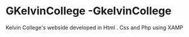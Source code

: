 # GKelvinCollege -GkelvinCollege
Kelvin College's webside developed in Html . Css and  Php using XAMP

